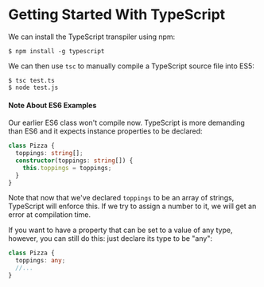 # Getting Started With TypeScript

We can install the TypeScript transpiler using npm:

```shell
$ npm install -g typescript
```

We can then use `tsc` to manually compile a TypeScript source file into ES5:

```shell
$ tsc test.ts
$ node test.js
```

#### Note About ES6 Examples

Our earlier ES6 class won't compile now. TypeScript is more demanding than ES6 and it expects instance properties to be declared:

```ts
class Pizza {
  toppings: string[];
  constructor(toppings: string[]) {
    this.toppings = toppings;
  }
}
```

Note that now that we've declared `toppings` to be an array of strings, TypeScript will enforce this. If we try to assign a number to it, we will get an error at compilation time.

If you want to have a property that can be set to a value of any type, however, you can still do this: just declare its type to be "any":

```ts
class Pizza {
  toppings: any;
  //...
}
```
